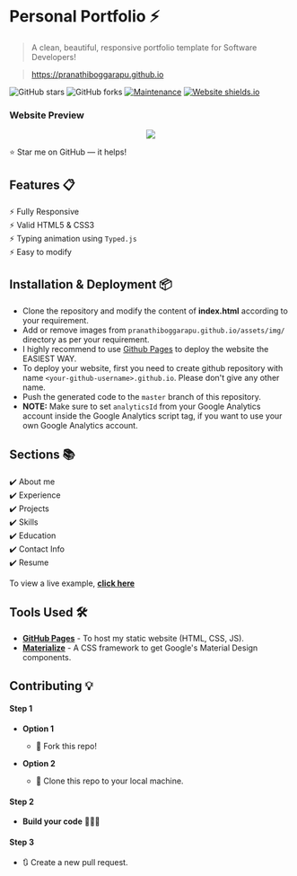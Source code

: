 # Personal Portfolio ⚡️ 
> A clean, beautiful, responsive portfolio template for Software Developers!

> https://pranathiboggarapu.github.io

![GitHub stars](https://img.shields.io/github/stars/pranathiboggarapu/pranathiboggarapu.github.io) 
![GitHub forks](https://img.shields.io/github/forks/pranathiboggarapu/pranathiboggarapu.github.io)
[![Maintenance](https://img.shields.io/badge/maintained-yes-green.svg)](https://github.com/pranathiboggarapu/pranathiboggarapu.github.io/commits/master)
[![Website shields.io](https://img.shields.io/badge/website-up-yellow)](http://pranathiboggarapu.github.io/)

### Website Preview
<p align="center"> 
  <kbd>
    <a href="https://pranathiboggarapu.github.io" target="_blank"><img src="examples/preview.gif">
  </a>
  </kbd>
</p>

:star: Star me on GitHub — it helps!

## Features 📋
⚡️ Fully Responsive\
⚡️ Valid HTML5 & CSS3\
⚡️ Typing animation using `Typed.js`\
⚡️ Easy to modify

## Installation & Deployment 📦
- Clone the repository and modify the content of <b>index.html</b> according to your requirement.
- Add or remove images from `pranathiboggarapu.github.io/assets/img/` directory as per your requirement.
- I highly recommend to use [Github Pages](https://create-react-app.dev/docs/deployment/#github-pages) to deploy the website the EASIEST WAY.
- To deploy your website, first you need to create github repository with name `<your-github-username>.github.io`. Please don't give any other name.
- Push the generated code to the `master` branch of this repository.
- <b>NOTE:</b> Make sure to set `analyticsId` from your Google Analytics account inside the Google Analytics script tag, if you want to use your own Google Analytics account.

## Sections 📚
✔️ About me\
✔️ Experience\
✔️ Projects \
✔️ Skills \
✔️ Education\
✔️ Contact Info\
✔️ Resume

To view a live example, **[click here](https://pranathiboggarapu.github.io/)**

## Tools Used 🛠️
* [<b>GitHub Pages</b>](https://create-react-app.dev/docs/deployment/#github-pages) - To host my static website (HTML, CSS, JS).
* [<b>Materialize</b>](https://materializecss.com/) - A CSS framework to get Google's Material Design components.

## Contributing 💡
#### Step 1

- **Option 1**
    - 🍴 Fork this repo!

- **Option 2**
    - 👯 Clone this repo to your local machine.


#### Step 2

- **Build your code** 🔨🔨🔨

#### Step 3

- 🔃 Create a new pull request.

